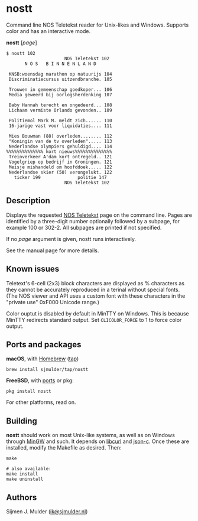 nostt
=====

Command line NOS Teletekst reader for Unix-likes and Windows. Supports color
and has an interactive mode.

**nostt** [*page*]

    $ nostt 102
                          NOS Teletekst 102 
           N O S   B I N N E N L A N D      
                                            
     KNSB:woensdag marathon op natuurijs 104
     Discriminatiecursus uitzendbranche. 105
                                            
     Trouwen in gemeenschap goedkoper... 106
     Media geweerd bij oorlogsherdenking 107
                                            
     Baby Hannah terecht en ongedeerd... 108
     Lichaam vermiste Orlando gevonden.. 109
                                            
     Politiemol Mark M. meldt zich...... 110
     16-jarige vast voor liquidaties.... 111
                                            
     Mies Bouwman (88) overleden........ 112
     "Koningin van de tv overleden"..... 113
     Nederlandse olympiers gehuldigd.... 114
    %%%%%%%%%%%%%% kort nieuws%%%%%%%%%%%%%%
     Treinverkeer A'dam kort ontregeld.. 121
     Vogelgriep op bedrijf in Groningen. 121
     Meisje mishandeld om hoofddoek..... 122
     Nederlandse skier (50) verongelukt. 122
       ticker 199              politie 147  
                          NOS Teletekst 102 

Description
-----------
Displays the requested [NOS Teletekst](https://nos.nl/teletekst) page on the
command line. Pages are identified by a three-digit number optionally followed
by a subpage, for example 100 or 302-2. All subpages are printed if not
specified.

If no *page* argument is given, nostt runs interactively.

See the manual page for more details.

Known issues
------------
Teletext's 6-cell (2x3) block characters are displayed as % characters as they
cannot be accurately reproduced in a terinal without special fonts. (The NOS
viewer and API uses a custom font with these characters in the "private use"
0xF000 Unicode range.)

Color ouptut is disabled by default in MinTTY on Windows. This is because
MinTTY redirects standard output. Set `CLICOLOR_FORCE` to 1 to force color
output.

Ports and packages
------------------
**macOS**, with [Homebrew](https://brew.sh)
([tap](https://github.com/sjmulder/homebrew-tap))

    brew install sjmulder/tap/nostt

**FreeBSD**,
with [ports](https://www.freshports.org/multimedia/nostt/)
or pkg:

    pkg install nostt

For other platforms, read on.

Building
--------
**nostt** should work on most Unix-like systems, as well as on Windows through
[MinGW](http://mingw-w64.org/doku.php) and such. It depends on
[libcurl](https://curl.haxx.se/libcurl/) and
[json-c](https://github.com/json-c/json-c). Once these are installed, modify
the Makefile as desired. Then:

    make

    # also available:
    make install
    make uninstall

Authors
-------
Sijmen J. Mulder (<ik@sjmulder.nl>)

